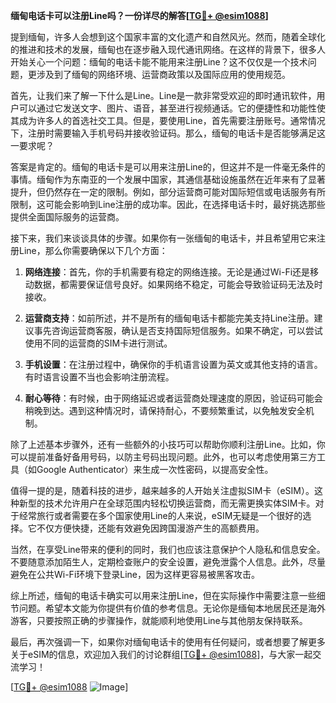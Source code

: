 **缅甸电话卡可以注册Line吗？一份详尽的解答[[TG💪+ @esim1088](https://t.me/s/esim1088)]**

提到缅甸，许多人会想到这个国家丰富的文化遗产和自然风光。然而，随着全球化的推进和技术的发展，缅甸也在逐步融入现代通讯网络。在这样的背景下，很多人开始关心一个问题：缅甸的电话卡能不能用来注册Line？这不仅仅是一个技术问题，更涉及到了缅甸的网络环境、运营商政策以及国际应用的使用规范。

首先，让我们来了解一下什么是Line。Line是一款非常受欢迎的即时通讯软件，用户可以通过它发送文字、图片、语音，甚至进行视频通话。它的便捷性和功能性使其成为许多人的首选社交工具。但是，要使用Line，首先需要注册账号。通常情况下，注册时需要输入手机号码并接收验证码。那么，缅甸的电话卡是否能够满足这一要求呢？

答案是肯定的。缅甸的电话卡是可以用来注册Line的，但这并不是一件毫无条件的事情。缅甸作为东南亚的一个发展中国家，其通信基础设施虽然在近年来有了显著提升，但仍然存在一定的限制。例如，部分运营商可能对国际短信或电话服务有所限制，这可能会影响到Line注册的成功率。因此，在选择电话卡时，最好挑选那些提供全面国际服务的运营商。

接下来，我们来谈谈具体的步骤。如果你有一张缅甸的电话卡，并且希望用它来注册Line，那么你需要确保以下几个方面：

1. **网络连接**：首先，你的手机需要有稳定的网络连接。无论是通过Wi-Fi还是移动数据，都需要保证信号良好。如果网络不稳定，可能会导致验证码无法及时接收。
   
2. **运营商支持**：如前所述，并不是所有的缅甸电话卡都能完美支持Line注册。建议事先咨询运营商客服，确认是否支持国际短信服务。如果不确定，可以尝试使用不同的运营商的SIM卡进行测试。

3. **手机设置**：在注册过程中，确保你的手机语言设置为英文或其他支持的语言。有时语言设置不当也会影响注册流程。

4. **耐心等待**：有时候，由于网络延迟或者运营商处理速度的原因，验证码可能会稍晚到达。遇到这种情况时，请保持耐心，不要频繁重试，以免触发安全机制。

除了上述基本步骤外，还有一些额外的小技巧可以帮助你顺利注册Line。比如，你可以提前准备好备用号码，以防主号码出现问题。此外，也可以考虑使用第三方工具（如Google Authenticator）来生成一次性密码，以提高安全性。

值得一提的是，随着科技的进步，越来越多的人开始关注虚拟SIM卡（eSIM）。这种新型的技术允许用户在全球范围内轻松切换运营商，而无需更换实体SIM卡。对于经常旅行或者需要在多个国家使用Line的人来说，eSIM无疑是一个很好的选择。它不仅方便快捷，还能有效避免因跨国漫游产生的高额费用。

当然，在享受Line带来的便利的同时，我们也应该注意保护个人隐私和信息安全。不要随意添加陌生人，定期检查账户的安全设置，避免泄露个人信息。此外，尽量避免在公共Wi-Fi环境下登录Line，因为这样更容易被黑客攻击。

综上所述，缅甸的电话卡确实可以用来注册Line，但在实际操作中需要注意一些细节问题。希望本文能为你提供有价值的参考信息。无论你是缅甸本地居民还是海外游客，只要按照正确的步骤操作，就能顺利地使用Line与其他朋友保持联系。

最后，再次强调一下，如果你对缅甸电话卡的使用有任何疑问，或者想要了解更多关于eSIM的信息，欢迎加入我们的讨论群组[[TG💪+ @esim1088](https://t.me/s/esim1088)]，与大家一起交流学习！

[[TG💪+ @esim1088](https://t.me/s/esim1088) ![Image](https://i.postimg.cc/4NQfJmqS/Snipaste-2025-05-13-00-14-12.png)]